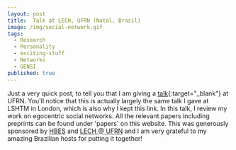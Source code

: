 ```yaml
---
layout: post
title:  Talk at LECH, UFRN (Natal, Brazil)
image: /img/social-network.gif
tags:
  - Research
  - Personality
  - exciting-stuff
  - Networks
  - GENSI
published: true
---
```


Just a very quick post, to tell you that I am giving a [talk](https://tvpollet.github.io/Lecture-LSHTM-19/LSHTM.html#1){:target="_blank"} at UFRN. You'll notice that this is actually largely the same talk I gave at LSHTM in London, which is also why I kept this link. In this talk, I review my work on egocentric social networks. All the relevant papers including preprints can be found under 'papers' on this website. This was generously sponsored by [HBES](www.hbes.com) and [LECH @ UFRN](https://www.lechufrn.com/) and I am very grateful to my amazing Brazilian hosts for putting it together!